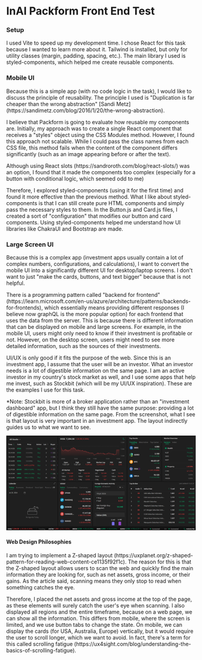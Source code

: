 # InAI Packform Front End Test

### Setup

<p>
I used Vite to speed up my development time. I chose React for this task because I wanted to learn more about it. Tailwind is installed, but only for utility classes (margin, padding, spacing, etc.). The main library I used is styled-components, which helped me create reusable components.
</p>

### Mobile UI
<p>
    Because this is a simple app (with no code logic in the task), I would like to discuss the principle of reusability. The principle I used is "Duplication is far cheaper than the wrong abstraction" [Sandi Metz](https://sandimetz.com/blog/2016/1/20/the-wrong-abstraction).
</p>

<p>
    I believe that Packform is going to evaluate how reusable my components are. Initially, my approach was to create a single React component that receives a "styles" object using the CSS Modules method. However, I found this approach not scalable. While I could pass the class names from each CSS file, this method fails when the content of the component differs significantly (such as an image appearing before or after the text).
</p>

<p>Although using React slots (https://sandroroth.com/blog/react-slots/) was an option, I found that it made the components too complex (especially for a button with conditional logic, which seemed odd to me)</p>

<p>
    Therefore, I explored styled-components (using it for the first time) and found it more effective than the previous method. What I like about styled-components is that I can still create pure HTML components and simply pass the necessary styles to them. In the Button.js and Card.js files, I created a sort of "configuration" that modifies our button and card components. Using styled-components helped me understand how UI libraries like ChakraUI and Bootstrap are made.
</p>

### Large Screen UI

<p>
Because this is a complex app (investment apps usually contain a lot of complex numbers, configurations, and calculations), I want to convert the mobile UI into a significantly different UI for desktop/laptop screens. I don't want to just "make the cards, buttons, and text bigger" because that is not helpful.
</p>

<p>
 There is a programming pattern called "backend for frontend" (https://learn.microsoft.com/en-us/azure/architecture/patterns/backends-for-frontends), which essentially means providing different responses (I believe now graphQL is the more popular option) for each frontend that uses the data from the server. This is because there is different information that can be displayed on mobile and large screens. For example, in the mobile UI, users might only need to know if their investment is profitable or not. However, on the desktop screen, users might need to see more detailed information, such as the sources of their investments.
</p>

<p>
UI/UX is only good if it fits the purpose of the web. Since this is an investment app, I assume that the user will be an investor. What an investor needs is a lot of digestible information on the same page. I am an active investor in my country's stock market as well, and I use some apps that help me invest, such as Stockbit (which will be my UI/UX inspiration). These are the examples I use for this task.

*Note: Stockbit is more of a broker application rather than an "investment dashboard" app, but I think they still have the same purpose: providing a lot of digestible information on the same page. From the screenshot, what I see is that layout is very important in an investment app. The layout indirectly guides us to what we want to see.
</p>

![Stockbit Dashboard Layout](/documentation-assets/stockbit_dashboard_layout.png)

#### Web Design Philosophies

<p>
I am trying to implement a Z-shaped layout (https://uxplanet.org/z-shaped-pattern-for-reading-web-content-ce1135f92f1c). The reason for this is that the Z-shaped layout allows users to scan the web and quickly find the main information they are looking for, such as net assets, gross income, or their gains. As the article said, scanning means they only stop to read when something catches the eye.
</p>

<p>
Therefore, I placed the net assets and gross income at the top of the page, as these elements will surely catch the user's eye when scanning. I also displayed all regions and the entire timeframe, because on a web page, we can show all the information. This differs from mobile, where the screen is limited, and we use button tabs to change the state. On mobile, we can display the cards (for USA, Australia, Europe) vertically, but it would require the user to scroll longer, which we want to avoid. In fact, there's a term for this called scrolling fatigue (https://ux4sight.com/blog/understanding-the-basics-of-scrolling-fatigue).
</p>